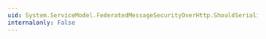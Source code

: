 ```yaml
---
uid: System.ServiceModel.FederatedMessageSecurityOverHttp.ShouldSerializeNegotiateServiceCredential
internalonly: False
---
```

